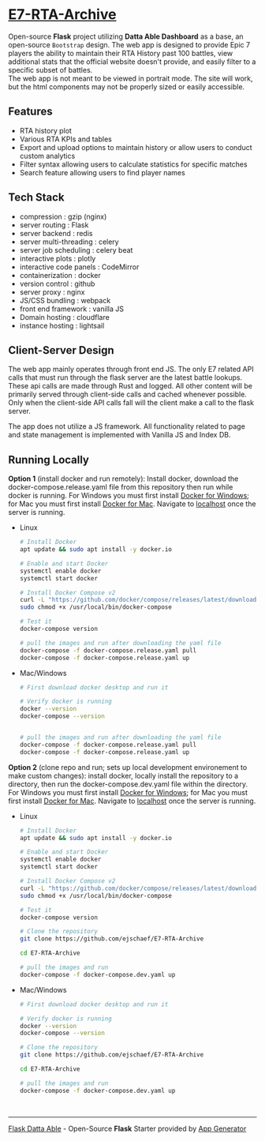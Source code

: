 # [E7-RTA-Archive](https://RTA-Archive.org)

Open-source **Flask** project utilizing **Datta Able Dashboard** as a base, an open-source `Bootstrap` design.
The web app is designed to provide Epic 7 players the ability to maintain their RTA History past 100 battles,
view additional stats that the official website doesn't provide, and easily filter to a specific subset of battles.
<br/>
The web app is not meant to be viewed in portrait mode. The site will work, but the html components may not be properly sized or easily accessible.
<br/>

## Features

- RTA history plot
- Various RTA KPIs and tables
- Export and upload options to maintain history or allow users to conduct custom analytics
- Filter syntax allowing users to calculate statistics for specific matches
- Search feature allowing users to find player names


## Tech Stack

- compression                 : gzip (nginx)
- server routing              : Flask
- server backend              : redis
- server multi-threading      : celery
- server job scheduling       : celery beat
- interactive plots           : plotly
- interactive code panels     : CodeMirror
- containerization            : docker
- version control             : github
- server proxy                : nginx
- JS/CSS bundling             : webpack
- front end framework         : vanilla JS
- Domain hosting              : cloudflare
- instance hosting            : lightsail

## Client-Server Design

The web app mainly operates through front end JS. The only E7 related API calls that must run through the flask server
are the latest battle lookups. These api calls are made through Rust and logged. All other content will be primarily
served through client-side calls and cached whenever possible. Only when the client-side API calls fall will the client
make a call to the flask server.

The app does not utilize a JS framework. All functionality related to page and state management is implemented with
Vanilla JS and Index DB. 

## Running Locally
**Option 1** (install docker and run remotely): 
Install docker, download the docker-compose.release.yaml file from this repository then run while docker is running. For Windows you must first install [Docker for Windows](https://docs.docker.com/desktop/setup/install/windows-install/); for Mac you must first install [Docker for Mac](https://docs.docker.com/desktop/setup/install/mac-install/). Navigate to [localhost](http://localhost) once the server is running.

  - Linux
      ```sh
      # Install Docker
      apt update && sudo apt install -y docker.io

      # Enable and start Docker
      systemctl enable docker
      systemctl start docker

      # Install Docker Compose v2
      curl -L "https://github.com/docker/compose/releases/latest/download/docker-compose-$(uname -s)-$(uname -m)" -o /usr/local/bin/docker-compose
      sudo chmod +x /usr/local/bin/docker-compose

      # Test it
      docker-compose version

      # pull the images and run after downloading the yaml file
      docker-compose -f docker-compose.release.yaml pull
      docker-compose -f docker-compose.release.yaml up
      ```
  - Mac/Windows
      ```sh
      # First download docker desktop and run it

      # Verify docker is running
      docker --version
      docker-compose --version


      # pull the images and run after downloading the yaml file
      docker-compose -f docker-compose.release.yaml pull
      docker-compose -f docker-compose.release.yaml up
      ```

**Option 2** (clone repo and run; sets up local development environement to make custom changes): 
install docker, locally install the repository to a directory, then run the docker-compose.dev.yaml 
file within the directory. For Windows you must first install [Docker for Windows](https://docs.docker.com/desktop/setup/install/windows-install/); for Mac you must first install [Docker for Mac](https://docs.docker.com/desktop/setup/install/mac-install/). Navigate to [localhost](http://localhost) once the server is running.

- Linux
    ```sh
    # Install Docker
    apt update && sudo apt install -y docker.io

    # Enable and start Docker
    systemctl enable docker
    systemctl start docker

    # Install Docker Compose v2
    curl -L "https://github.com/docker/compose/releases/latest/download/docker-compose-$(uname -s)-$(uname -m)" -o /usr/local/bin/docker-compose
    sudo chmod +x /usr/local/bin/docker-compose

    # Test it
    docker-compose version

    # Clone the repository
    git clone https://github.com/ejschaef/E7-RTA-Archive

    cd E7-RTA-Archive

    # pull the images and run
    docker-compose -f docker-compose.dev.yaml up
    ```
- Mac/Windows
    ```sh
    # First download docker desktop and run it

    # Verify docker is running
    docker --version
    docker-compose --version

    # Clone the repository
    git clone https://github.com/ejschaef/E7-RTA-Archive

    cd E7-RTA-Archive

    # pull the images and run
    docker-compose -f docker-compose.dev.yaml up
    ```

<br />

---
[Flask Datta Able](https://app-generator.dev/product/datta-able/flask/) - Open-Source **Flask** Starter provided by [App Generator](https://app-generator.dev)
